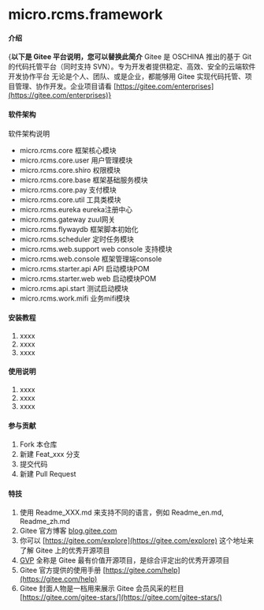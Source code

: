 # micro.rcms.framework

#### 介绍

{**以下是 Gitee 平台说明，您可以替换此简介**
Gitee 是 OSCHINA 推出的基于 Git 的代码托管平台（同时支持 SVN）。专为开发者提供稳定、高效、安全的云端软件开发协作平台
无论是个人、团队、或是企业，都能够用 Gitee
实现代码托管、项目管理、协作开发。企业项目请看 [https://gitee.com/enterprises](https://gitee.com/enterprises)}

#### 软件架构

软件架构说明

* micro.rcms.core 框架核心模块
* micro.rcms.core.user 用户管理模块
* micro.rcms.core.shiro 权限模块
* micro.rcms.core.base 框架基础服务模块
* micro.rcms.core.pay 支付模块
* micro.rcms.core.util 工具类模块
* micro.rcms.eureka eureka注册中心
* micro.rcms.gateway zuul网关
* micro.rcms.flywaydb 框架脚本初始化
* micro.rcms.scheduler 定时任务模块
* micro.rcms.web.support web console 支持模块
* micro.rcms.web.console 框架管理端console
* micro.rcms.starter.api API 启动模块POM
* micro.rcms.starter.web web 启动模块POM
* micro.rcms.api.start 测试启动模块
* micro.rcms.work.mifi 业务mifi模块

#### 安装教程

1. xxxx
2. xxxx
3. xxxx

#### 使用说明

1. xxxx
2. xxxx
3. xxxx

#### 参与贡献

1. Fork 本仓库
2. 新建 Feat_xxx 分支
3. 提交代码
4. 新建 Pull Request

#### 特技

1. 使用 Readme\_XXX.md 来支持不同的语言，例如 Readme\_en.md, Readme\_zh.md
2. Gitee 官方博客 [blog.gitee.com](https://blog.gitee.com)
3. 你可以 [https://gitee.com/explore](https://gitee.com/explore) 这个地址来了解 Gitee 上的优秀开源项目
4. [GVP](https://gitee.com/gvp) 全称是 Gitee 最有价值开源项目，是综合评定出的优秀开源项目
5. Gitee 官方提供的使用手册 [https://gitee.com/help](https://gitee.com/help)
6. Gitee 封面人物是一档用来展示 Gitee
   会员风采的栏目 [https://gitee.com/gitee-stars/](https://gitee.com/gitee-stars/)
